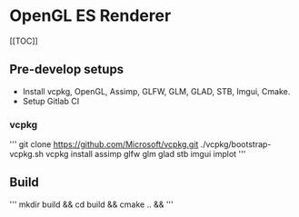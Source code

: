 # OpenGL ES Renderer

[[TOC]]
## Pre-develop setups

- Install vcpkg, OpenGL, Assimp, GLFW, GLM, GLAD, STB, Imgui, Cmake.
- Setup Gitlab CI

### vcpkg

'''
    git clone https://github.com/Microsoft/vcpkg.git
    ./vcpkg/bootstrap-vcpkg.sh
    vcpkg install assimp glfw glm glad stb imgui implot
'''

## Build

''' 
    mkdir build && cd build && cmake .. && 
'''